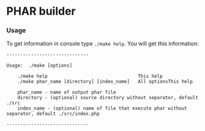 # PHAR builder

### Usage

To get information in console type `./make help`. You will get this information:

```
------------------------------

Usage:  ./make [options]

    ./make help                                 This help
    ./make phar_name [directory] [index_name]   All optionsThis help

    phar_name - name of output phar file
    directory - (optional) source directory without separator, default ./src
    index_name - (optional) name of file that execute phar without separator, default ./src/index.php

------------------------------

```